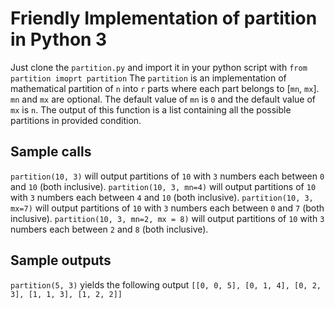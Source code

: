 # Friendly Implementation of partition in Python 3

Just clone the `partition.py` and import it in your python script with `from partition imoprt partition`
The `partition` is an implementation of mathematical partition of `n` into `r` parts where each part belongs to [`mn`, `mx`].
`mn` and `mx` are optional. The default value of `mn` is `0` and the default value of `mx` is `n`.
The output of this function is a list containing all the possible partitions in provided condition.

## Sample calls
`partition(10, 3)` will output partitions of `10` with `3` numbers each between `0` and `10` (both inclusive).
`partition(10, 3, mn=4)`  will output partitions of `10` with `3` numbers each between `4` and `10` (both inclusive).
`partition(10, 3, mx=7)`  will output partitions of `10` with `3` numbers each between `0` and `7` (both inclusive).
`partition(10, 3, mn=2, mx = 8)`  will output partitions of `10` with `3` numbers each between `2` and `8` (both inclusive).

## Sample outputs
`partition(5, 3)` yields the following output `[[0, 0, 5], [0, 1, 4], [0, 2, 3], [1, 1, 3], [1, 2, 2]]`
